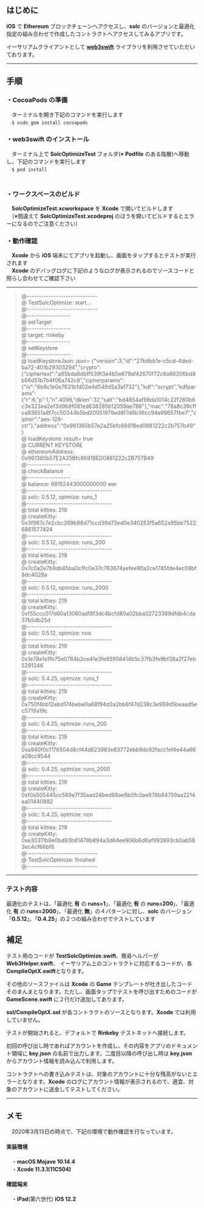 ## はじめに  
**iOS** で **Ethereum** ブロックチェーンへアクセスし、**solc** のバージョンと最適化指定の組み合わせで作成したコントラクトへアクセスしてみるアプリです。  

イーサリアムクライアントとして [**web3swift**](https://github.com/matter-labs/web3swift)  ライブラリを利用させていただいております。     

----
## 手順  
### ・**CocoaPods** の準備
　ターミナルを開き下記のコマンドを実行します  
　`$ sudo gem install cocoapods`  

### ・**web3swift** のインストール
　ターミナル上で **SolcOptimizeTest** フォルダ(※ **Podfile** のある階層)へ移動し、下記のコマンドを実行します  
　`$ pod install`  
　
### ・ワークスペースのビルド
　**SolcOptimizeTest.xcworkspace** を **Xcode** で開いてビルドします  
　（※間違えて **SolcOptimizeTest.xcodeproj** のほうを開いてビルドするとエラーになるのでご注意ください）
　
### ・動作確認
　**Xcode** から **iOS** 端末にてアプリを起動し、画面をタップするとテストが実行されます  
　**Xcode** のデバッグログに下記のようなログが表示されるのでソースコードと照らし合わせてご確認下さい  

---

> @-----------------------------  
> @ TestSolcOptimize: start...  
> @-----------------------------  
> @------------------  
> @ setTarget  
> @------------------  
> @ target: rinkeby  
> @------------------  
> @ setKeystore  
> @------------------  
> @ loadKeystoreJson: json= {"version":3,"id":"27b6bb1e-c5cd-4ded-ba72-401b29303294","crypto":{"ciphertext":"a95bda6dbff539f3e4b5e679af42670f72c6a86206bd8b56d51b7b4f06a742c8","cipherparams":{"iv":"6b8c1e0e7631b1d02e4d549d5a3af732"},"kdf":"scrypt","kdfparams":{"r":6,"p":1,"n":4096,"dklen":32,"salt":"bd4854af98da1014c22f260b6c3e323ea2ef3d9b9f081ed638285b12059ae786"},"mac":"78a8c39cffca93651a8f7cc50344b5bd20051979ed8f7d6b36cc94a99657fbe7","cipher":"aes-128-ctr"},"address":"0x961365b57e2a25bfc66918ed0881222c2b757b49"}  
> @ loadKeystore: result= true  
> @ CURRENT KEYSTORE  
> @ ethereumAddress: 0x961365b57E2A25Bfc66918ED0881222c2B757B49  
> @------------------  
> @ checkBalance  
> @------------------  
> @ balance: 68152443000000000 wei  
> @-----------------------------------  
> @ solc: 0.5.12, optmize: runs_1  
> @-----------------------------------  
> @ total kitties: 219  
> @ createKitty: 0x3f967c7e2cbc269b88d71ccd39d73ed0e340253f5a652a95bb75226861577424  
> @-----------------------------------  
> @ solc: 0.5.12, optmize: runs_200  
> @-----------------------------------  
> @ total kitties: 219  
> @ createKitty: 0x7c0a2e7b9db85ba0c1fc0e37c763674aefee90a2ce1745fde4ec09bf8dc4028a  
> @-----------------------------------  
> @ solc: 0.5.12, optmize: runs_2000  
> @-----------------------------------  
> @ total kitties: 219  
> @ createKitty: 0xf55ccc017d60a13080adf8f3dc4bcfd80a02bba02723369dfdb4cda37b5db25d  
> @-----------------------------------  
> @ solc: 0.5.12, optmize: non  
> @-----------------------------------  
> @ total kitties: 219  
> @ createKitty: 0x1e78e1e1fb75e0784b2ce41e3fe85958414b5c37fb3fe9bf38a2f27eb5291246  
> @-----------------------------------  
> @ solc: 0.4.25, optmize: runs_1  
> @-----------------------------------  
> @ total kitties: 219  
> @ createKitty: 0x750f4bb12ebd174bebe0a68f94d3a2bb6f47d238c3e959d5beaad5ec5719a19c  
> @-----------------------------------  
> @ solc: 0.4.25, optmize: runs_200  
> @-----------------------------------  
> @ total kitties: 219  
> @ createKitty: 0xa940f0cf176504d8cf44d623983e83772ebb9dc62facc1ef4e44a66a09cc9544  
> @-----------------------------------  
> @ solc: 0.4.25, optmize: runs_2000  
> @-----------------------------------  
> @ total kitties: 219  
> @ createKitty: 0xf0a505445cc589e7f35aad24bed88ae6b0fc0ae878b84759aa2214aa01440882  
> @-----------------------------------  
> @ solc: 0.4.25, optmize: non  
> @-----------------------------------  
> @ total kitties: 219  
> @ createKitty: 0xe30311b9e0bd93b81478b894a3d64ee906b6d6af993993cb0ab583ec4cf66bf6  
> @-----------------------------  
> @ TestSolcOptimize: finished  
> @-----------------------------  

---

### テスト内容
最適化のテストは、「最適化 **有** の  **runs=1**」、「最適化 **有** の **runs=200**」、「最適化 **有** の  **runs=2000**」、「最適化 **無**」の４パターンに対し、**solc** のバージョン「**0.5.12**」、「**0.4.25**」の２つの組み合わせでテストしています

## 補足

テスト用のコードが **TestSolcOptimize.swift**、簡易ヘルパーが **Web3Helper.swift**、 イーサリアム上のコントラクトに対応するコードが、各 **CompileOptX.swift**となります。  

その他のソースファイルは **Xcode** の **Game** テンプレートが吐き出したコードそのまんまとなります。ただし、画面タップでテストを呼び出すためのコードが **GameScene.swift** に２行だけ追加してあります。

**sol/CompileOptX.sol** が各コントラクトのソースとなります。**Xcode** では利用していません。

テストが開始されると、デフォルトで **Rinkeby** テストネットへ接続します。  

初回の呼び出し時であればアカウントを作成し、その内容をアプリのドキュメント領域に **key.json** の名前で出力します。二度目以降の呼び出し時は **key.json** からアカウント情報を読み込んで利用します。  

コントラクトへの書き込みテストは、対象のアカウントに十分な残高がないとエラーとなります。**Xcode** のログにアカウント情報が表示されるので、適宜、対象のアカウントに送金してテストしてください。
  
----
## メモ
　2020年3月13日の時点で、下記の環境で動作確認を行なっています。  

#### 実装環境
　・**macOS Mojave 10.14.4**  
　・**Xcode 11.3.1(11C504)**

#### 確認端末
　・**iPad**(第六世代) **iOS 12.2**  

